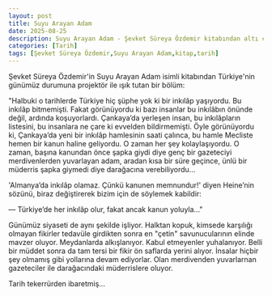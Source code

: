 ```yaml
---
layout: post
title: Suyu Arayan Adam
date: 2025-08-25
description: Suyu Arayan Adam - Şevket Süreya Özdemir kitabından altı çizili bir bölüm
categories: [Tarih]
tags: [Şevket Süreya Özdemir,Suyu Arayan Adam,kitap,tarih]
---
```


Şevket Süreya Özdemir'in Suyu Arayan Adam isimli kitabından Türkiye'nin günümüz durumuna projektör ile ışık tutan bir bölüm:

"Halbuki o tarihlerde Türkiye hiç şüphe yok ki bir inkılâp yaşıyordu. Bu inkılâp bitmemişti. Fakat görünüyordu ki bazı insanlar bu inkılâbın önünde değil, ardında koşuyorlardı. Çankaya’da yerleşen insan, bu inkılâpların listesini, bu insanlara ne çare ki evvelden bildirmemişti. Öyle görünüyordu ki, Çankaya’da yeni bir inkılâp hamlesinin saati çalınca, bu hamle Mecliste hemen bir kanun haline geliyordu. O zaman her şey kolaylaşıyordu. O zaman, başına kanundan önce şapka giydi diye genç bir gazeteciyi merdivenlerden yuvarlayan adam, aradan kısa bir süre geçince, ünlü bir müderris şapka giymedi diye darağacına verebiliyordu...

'Almanya’da inkılâp olamaz. Çünkü kanunen memnundur!' diyen Heine’nin sözünü, biraz değiştirerek bizim için de söylemek kabildir:

— Türkiye’de her inkılâp olur, fakat ancak kanun yoluyla..."


Günümüz siyaseti de aynı şekilde işliyor. Halktan kopuk, kimsede karşılığı olmayan fikirler tedavüle girdikten sonra en "çetin" savunucularının elinde mavzer oluyor. Meydanlarda alkışlanıyor. Kabul etmeyenler yuhalanıyor. Belli bir müddet sonra da tam tersi bir fikir ön saflarda yerini alıyor. İnsalar hiçbir şey olmamış gibi yollarına devam ediyorlar. Olan merdivenden yuvarlarnan gazeteciler ile darağacındaki müderrislere oluyor.

Tarih tekerrürden ibaretmiş...
